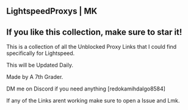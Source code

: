 ## LightspeedProxys | MK
## If you like this collection, make sure to star it!
This is a collection of all the Unblocked Proxy Links that I could find specifically for Lightspeed.


This will be Updated Daily.

Made by A 7th Grader.



DM me on Discord if you need anything [redokamihdalgo8584]

If any of the Links arent working make sure to open a Issue and Lmk.
